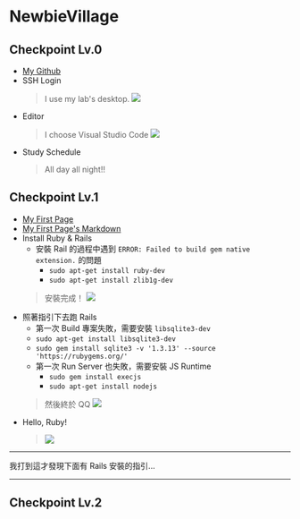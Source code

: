 # NewbieVillage

## Checkpoint Lv.0
+ [My Github](https://github.com/penut85420/)
+ SSH Login
    > I use my lab's desktop.
    > ![](https://i.imgur.com/uMOhvS8.png)
+ Editor
    > I choose Visual Studio Code
    > ![](https://i.imgur.com/b86ZJ3a.png)
+ Study Schedule
    > All day all night!!

## Checkpoint Lv.1
+ [My First Page](https://github.com/penut85420/NewbieVillage/blob/master/page.html)
+ [My First Page's Markdown](https://github.com/penut85420/NewbieVillage/blob/master/page.md)
+ Install Ruby & Rails
    + 安裝 Rail 的過程中遇到 `ERROR: Failed to build gem native extension.` 的問題
        + `sudo apt-get install ruby-dev`
        + `sudo apt-get install zlib1g-dev`
    > 安裝完成！
    > ![](https://i.imgur.com/VikXZDL.png)
+ 照著指引下去跑 Rails
    + 第一次 Build 專案失敗，需要安裝 `libsqlite3-dev`
    + `sudo apt-get install libsqlite3-dev`
    + `sudo gem install sqlite3 -v '1.3.13' --source 'https://rubygems.org/'`
    + 第一次 Run Server 也失敗，需要安裝 JS Runtime
        + `sudo gem install execjs`
        + `sudo apt-get install nodejs`
    > 然後終於 QQ
    > ![](https://i.imgur.com/ZngfI78.png)
+ Hello, Ruby!
    > ![](https://i.imgur.com/rBIgLst.png)

---
我打到這才發現下面有 Rails 安裝的指引...

---

## Checkpoint Lv.2